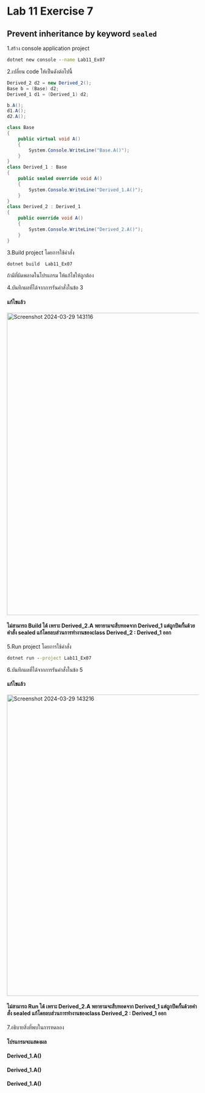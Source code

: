 # Lab 11 Exercise 7

## Prevent inheritance by keyword `sealed`

1.สร้าง console application project

```cmd
dotnet new console --name Lab11_Ex07
```

2.เปลี่ยน code ให้เป็นดังต่อไปนี้

```cs
Derived_2 d2 = new Derived_2();
Base b = (Base) d2;
Derived_1 d1 = (Derived_1) d2;

b.A();
d1.A();
d2.A();

class Base
{
    public virtual void A()
    {
        System.Console.WriteLine("Base.A()");
    }
}
class Derived_1 : Base
{
    public sealed override void A()
    {
        System.Console.WriteLine("Derived_1.A()");
    }
}
class Derived_2 : Derived_1
{
    public override void A()
    {
        System.Console.WriteLine("Derived_2.A()");
    }
}
```

3.Build project โดยการใช้คำสั่ง

```cmd
dotnet build  Lab11_Ex07
```

ถ้ามีที่ผิดพลาดในโปรแกรม ให้แก้ไขให้ถูกต้อง

4.บันทึกผลที่ได้จากการรันคำสั่งในข้อ 3
#### แก้ไขแล้ว
<img width="795" alt="Screenshot 2024-03-29 143116" src="https://github.com/SuphawadiP/03376836-OOP-2566-Lab-11/assets/144196049/641088d4-3de7-437d-9304-86a3fb9dea34">

#### ไม่สามารถ Build ได้ เพราะ Derived_2.A พยายามจะสืบทอดจาก Derived_1 แต่ถูกปิดกั้นด้วยคำสั่ง sealed แก้โดยลบส่วนการทำงานของclass Derived_2 : Derived_1 ออก
5.Run project โดยการใช้คำสั่ง

```cmd
dotnet run --project Lab11_Ex07
```

6.บันทึกผลที่ได้จากการรันคำสั่งในข้อ 5
#### แก้ไขแล้ว
<img width="792" alt="Screenshot 2024-03-29 143216" src="https://github.com/SuphawadiP/03376836-OOP-2566-Lab-11/assets/144196049/7bcd57c1-adb4-47af-8cf8-43caaa9eaf19">

#### ไม่สามารถ Run ได้ เพราะ Derived_2.A พยายามจะสืบทอดจาก Derived_1 แต่ถูกปิดกั้นด้วยคำสั่ง sealed แก้โดยลบส่วนการทำงานของclass Derived_2 : Derived_1 ออก
7.อธิบายสิ่งที่พบในการทดลอง
#### โปรแกรมจะแสดงผล
#### Derived_1.A()
#### Derived_1.A()
#### Derived_1.A()
